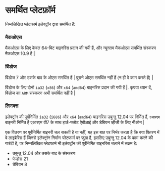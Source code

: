 # समर्थित प्लेटफ़ॉर्म

निम्नलिखित प्लेटफार्म इलेक्ट्रॉन द्वारा समर्थित हैं:

### मैकओएस

मैकओएस के लिए केवल 64-बिट बाइनरिस प्रदान की गयी हैं, और न्यूनतम मैकओएस समर्थित संस्करण मैकओएस 10.9 है |

### विंडोज

विंडोज 7 और उसके बाद के ओएस समर्थित हैं | पुराने ओएस समर्थित नहीं हैं (न ही वे काम करते हैं) |

विंडोज के लिए दोनों `ia32` (`x86`) और `x64` (`amd64`) बाइनरिस प्रदान की गयी हैं |. कृपया ध्यान दें, विंडोज का `ARM` संस्करण अभी समर्थित नहीं है |

### लिनक्स

इलेक्ट्रॉन की पूर्वनिर्मित `ia32` (`i686`) और `x64` (`amd64`) बाइनरिस उबुन्तु 12.04 पर निर्मित हैं, `एआरएम` बाइनरी निर्मित है एआरएम वी7 के साथ हार्ड-फ्लोट ऐबीआई और डेबियन व्हीजी के लिए नीओन |

एक वितरण पर पूर्वनिर्मित बाइनरी चल सकती है या नहीं, यह इस बात पर निर्भर करता है कि क्या वितरण में वे लाइब्रेरिस हैं जिनसे इलेक्ट्रॉन निर्माण प्लेटफार्म पर जुड़ा है, इसलिए उबुन्तु 12.04 के काम करने की गारंटी है, पर निम्नलिखित प्लेटफार्म भी इलेक्ट्रॉन की पूर्वनिर्मित बाइनरिस चलाने में सक्षम है:

* उबुन्तु 12.04 और उसके बाद के संस्करण
* फेडोरा 21
* डेबियन 8
